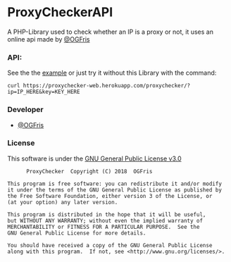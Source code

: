 # ProxyCheckerAPI
A PHP-Library used to check whether an IP is a proxy or not, it uses an online api made by [@OGFris](https://twitter.com/OGFris)
### API:
See the the [example](https://github.com/OGFris/ProxyCheckerAPI/tree/master/example) or just try it without this Library with the command:
    
    curl https://proxychecker-web.herokuapp.com/proxychecker/?ip=IP_HERE&key=KEY_HERE
### Developer
- [@OGFris](https://twitter.com/OGFris)
### License
This software is under the [GNU General Public License v3.0](https://github.com/OGFris/ProxyCheckerAPI/blob/master/LICENSE)

          ProxyChecker  Copyright (C) 2018  OGFris

    This program is free software: you can redistribute it and/or modify
    it under the terms of the GNU General Public License as published by
    the Free Software Foundation, either version 3 of the License, or
    (at your option) any later version.

    This program is distributed in the hope that it will be useful,
    but WITHOUT ANY WARRANTY; without even the implied warranty of
    MERCHANTABILITY or FITNESS FOR A PARTICULAR PURPOSE.  See the
    GNU General Public License for more details.

    You should have received a copy of the GNU General Public License
    along with this program.  If not, see <http://www.gnu.org/licenses/>.
